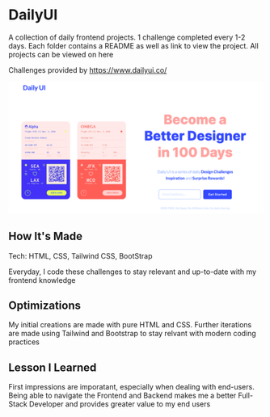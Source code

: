 # DailyUI
A collection of daily frontend projects. 1 challenge completed every 1-2 days. Each folder contains a README as well as link to view the project. All projects can be viewed on here  

Challenges provided by https://www.dailyui.co/

![DailyUI Start Page](DailyUI.png "DailyUI")

## How It's Made
Tech: HTML, CSS, Tailwind CSS, BootStrap

Everyday, I code these challenges to stay relevant and up-to-date with my frontend knowledge

## Optimizations
My initial creations are made with pure HTML and CSS. Further iterations are made using Tailwind and Bootstrap to stay relvant with modern coding practices

## Lesson I Learned
First impressions are imporatant, especially when dealing with end-users. Being able to navigate the Frontend and Backend makes me a better Full-Stack Developer and provides greater value to my end users